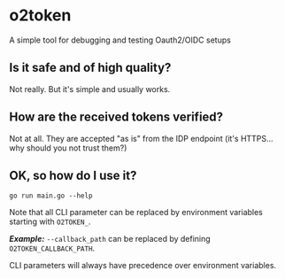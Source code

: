 # o2token

A simple tool for debugging and testing Oauth2/OIDC setups

## Is it safe and of high quality?

Not really. But it's simple and usually works.

## How are the received tokens verified?

Not at all. They are accepted "as is" from the IDP endpoint (it's HTTPS... why should you not trust them?)

## OK, so how do I use it?

```shell
go run main.go --help
```

Note that all CLI parameter can be replaced by environment variables starting with `O2TOKEN_`.

***Example:*** `--callback_path` can be replaced by defining `O2TOKEN_CALLBACK_PATH`. 

CLI parameters will always have precedence over environment variables.